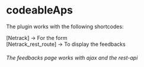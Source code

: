 # codeableAps

The plugin works with the following shortcodes:

[Netrack] -> For the form  
[Netrack_rest_route] -> To display the feedbacks  

###### The feedbacks page works with ajax and the rest-api
